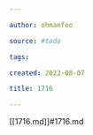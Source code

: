 ```yaml
---

author: ohmanfoo

source: #todo

tags: 

created: 2022-08-07

title: 1716

---
```

[[1716.md]]#1716.md
